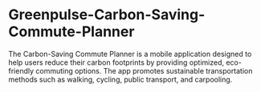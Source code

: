 # Greenpulse-Carbon-Saving-Commute-Planner
The Carbon-Saving Commute Planner is a mobile application designed to help users reduce their carbon footprints by providing optimized, eco-friendly commuting options. The app promotes sustainable transportation methods such as walking, cycling, public transport, and carpooling.     
